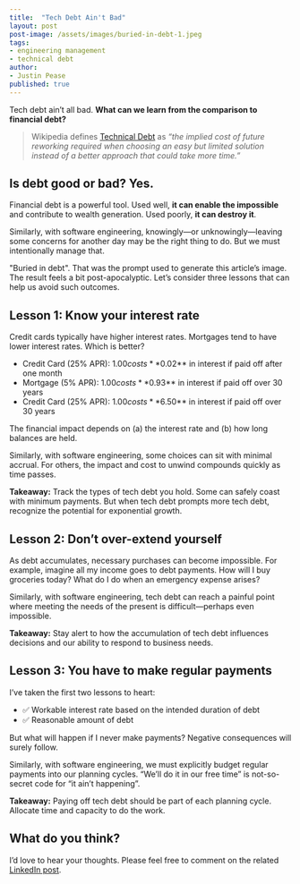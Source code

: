 ```yaml
---
title:  "Tech Debt Ain't Bad"
layout: post
post-image: /assets/images/buried-in-debt-1.jpeg
tags:
- engineering management
- technical debt
author:
- Justin Pease
published: true
---
```


Tech debt ain’t all bad. **What can we learn from the comparison to financial debt?**

> Wikipedia defines [Technical Debt](https://en.wikipedia.org/wiki/Technical_debt) as *“the implied cost of future reworking required when choosing an easy but limited solution instead of a better approach that could take more time.”*

## Is debt good or bad? Yes.

Financial debt is a powerful tool. Used well, **it can enable the impossible**
and contribute to wealth generation. Used poorly, **it can destroy it**.

Similarly, with software engineering, knowingly—or unknowingly—leaving some
concerns for another day may be the right thing to do. But we must intentionally
manage that.

"Buried in debt". That was the prompt used to generate this article’s image. The
result feels a bit post-apocalyptic. Let’s consider three lessons that can help
us avoid such outcomes.

## Lesson 1: Know your interest rate

Credit cards typically have higher interest rates. Mortgages tend to have lower
interest rates. Which is better?

* Credit Card (25% APR): $1.00 costs **$0.02** in interest if paid off after one month
* Mortgage (5% APR): $1.00 costs **$0.93** in interest if paid off over 30 years
* Credit Card (25% APR): $1.00 costs **$6.50** in interest if paid off over 30 years

The financial impact depends on (a) the interest rate and (b) how long balances
are held.

Similarly, with software engineering, some choices can sit with minimal accrual.
For others, the impact and cost to unwind compounds quickly as time passes.

**Takeaway:** Track the types of tech debt you hold. Some can safely coast with
minimum payments. But when tech debt prompts more tech debt, recognize the
potential for exponential growth.

## Lesson 2: Don’t over-extend yourself

As debt accumulates, necessary purchases can become impossible. For example,
imagine all my income goes to debt payments. How will I buy groceries today?
What do I do when an emergency expense arises?

Similarly, with software engineering, tech debt can reach a painful point where
meeting the needs of the present is difficult—perhaps even impossible.

**Takeaway:** Stay alert to how the accumulation of tech debt influences
decisions and our ability to respond to business needs.

## Lesson 3: You have to make regular payments

I’ve taken the first two lessons to heart:

* ✅ Workable interest rate based on the intended duration of debt
* ✅ Reasonable amount of debt

But what will happen if I never make payments? Negative consequences will surely
follow.

Similarly, with software engineering, we must explicitly budget regular payments
into our planning cycles. “We’ll do it in our free time” is not-so-secret code
for “it ain’t happening”.

**Takeaway:** Paying off tech debt should be part of each planning cycle.
Allocate time and capacity to do the work.

## What do you think?

I’d love to hear your thoughts. Please feel free to comment on the related
[LinkedIn post](https://www.linkedin.com/posts/justinapease_tech-debt-aint-bad-activity-7186123219697893377-GKiY).